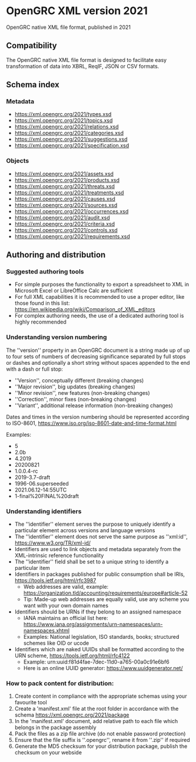 # OpenGRC XML version 2021
OpenGRC native XML file format, published in 2021

## Compatibility
The OpenGRC native XML file format is designed to facilitate easy transformation of data into XBRL, ReqIF, JSON or CSV formats.

## Schema index
### Metadata
- <https://xml.opengrc.org/2021/types.xsd>
- <https://xml.opengrc.org/2021/topics.xsd>
- <https://xml.opengrc.org/2021/relations.xsd>
- <https://xml.opengrc.org/2021/categories.xsd>
- <https://xml.opengrc.org/2021/suggestions.xsd>
- <https://xml.opengrc.org/2021/specification.xsd>

### Objects
- <https://xml.opengrc.org/2021/assets.xsd>
- <https://xml.opengrc.org/2021/products.xsd>
- <https://xml.opengrc.org/2021/threats.xsd>
- <https://xml.opengrc.org/2021/treatments.xsd>
- <https://xml.opengrc.org/2021/causes.xsd>
- <https://xml.opengrc.org/2021/sources.xsd>
- <https://xml.opengrc.org/2021/occurrences.xsd>
- <https://xml.opengrc.org/2021/audit.xsd>
- <https://xml.opengrc.org/2021/criteria.xsd>
- <https://xml.opengrc.org/2021/controls.xsd>
- <https://xml.opengrc.org/2021/requirements.xsd>

## Authoring and distribution

### Suggested authoring tools
- For simple purposes the functionality to export a spreadsheet to XML in Microsoft Excel or LibreOffice Calc are sufficient
- For full XML capabilities it is recommended to use a proper editor, like those found in this list: <https://en.wikipedia.org/wiki/Comparison_of_XML_editors>
- For complex authoring needs, the use of a dedicated authoring tool is highly recommended

### Understanding version numbering
The ''version'' property in an OpenGRC document is a string made up of up to four sets of numbers of decreasing significance separated by full stops or dashes and optionally a short string without spaces appended to the end with a dash or full stop: 
- ''Version'', conceptually different (breaking changes)
- ''Major revision'', big updates (breaking changes)
- ''Minor revision'', new features (non-breaking changes)
- ''Correction'', minor fixes (non-breaking changes)
- ''Variant'', additional release information (non-breaking changes)
 
Dates and times in the version numbering should be represented according to ISO-8601, <https://www.iso.org/iso-8601-date-and-time-format.html>
 
Examples:
 - 5
 - 2.0b
 - 4.2019
 - 20200821
 - 1.0.0.4-rc
 - 2019-3.7-draft
 - 1996-06.superseeded
 - 2021.06.12-14:55UTC
 - 1-final%20FINAL%20draft
 
### Understanding identifiers
- The ''identifier'' element serves the purpose to uniquely identify a particular element across versions and language versions
- The ''identifier'' element does not serve the same purpose as ''xml:id'', <https://www.w3.org/TR/xml-id/>
- Identifiers are used to link objects and metadata separately from the XML-intrinsic reference functionality
- The ''identifier'' field shall be set to a unique string to identify a particular item
- Identifiers in packages published for public consumption shall be IRIs, <https://tools.ietf.org/html/rfc3987>
  - Web addresses are valid, example: https://organization.tld/accounting/requirements/europe#article-52
  - Tip: Made-up web addresses are equally valid, use any scheme you want with your own domain names
- Identifiers should be URNs if they belong to an assigned namespace
  - IANA maintains an official list here: https://www.iana.org/assignments/urn-namespaces/urn-namespaces.xhtml
  - Examples: National legislation, ISO standards, books; structured schemes like OID or ucode
- Identifiers which are naked UUIDs shall be formatted according to the URN scheme, <https://tools.ietf.org/html/rfc4122>
  - Example: urn:uuid:f81d4fae-7dec-11d0-a765-00a0c91e6bf6
  - Here is an online UUID generator: https://www.uuidgenerator.net/

### How to pack content for distribution:
1. Create content in compliance with the appropriate schemas using your favourite tool
3. Create a 'manifest.xml' file at the root folder in accordance with the schema <https://xml.opengrc.org/2021/package>
4. In the 'manifest.xml' document, add relative path to each file which belongs in the package assembly
5. Pack the files as a zip file archive (do not enable password protection)
6. Ensure that the file suffix is ''.opengrc'', rename it from ''.zip'' if required
7. Generate the MD5 checksum for your distribution package, publish the checksum on your webside
